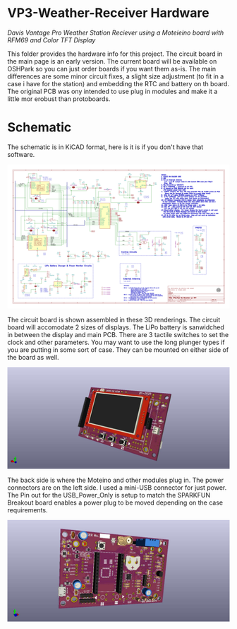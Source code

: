 # VP3-Weather-Receiver Hardware
*Davis Vantage Pro Weather Station Reciever using a Moteieino board with RFM69 and Color TFT Display*

This folder provides the hardware info for this project. The circuit board in the main page is an early version.  The current board will be available on OSHPark so you can just order boards if you want them as-is.  The main differences are some minor circuit fixes, a slight size adjustment (to fit in a case i have for the station) and embedding the RTC and battery on th board.  The original PCB was ony intended to use plug in modules and make it a little mor erobust than protoboards.

# Schematic

The schematic is in KiCAD format, here is it is if you don't have that software. 

![VP2_TFT-Weather-Receiver](https://github.com/b-wave/VP2_TFT-Weather-Receiver/blob/master/Docs/Schematic.png)

The circuit board is shown assembled in these 3D renderings.  The circuit board will accomodate 2 sizes of displays. The LiPo battery is sanwidched in between the display and main PCB.  There are 3 tactile switches to set the clock and other parameters. You may want to use the long plunger types if you are putting in some sort of case. They can be mounted on either side of the board as well. 

![VP2_TFT-Weather-Receiver](https://github.com/b-wave/VP2_TFT-Weather-Receiver/blob/master/Hardware/VP2_TFT_1_TOPSIDE.jpg)

The back side is where the Moteino and other modules plug in. The power connectors are on the left side.  I used a mini-USB connector for just power.  The Pin out for the USB_Power_Only is setup to match the SPARKFUN Breakout board enables a power plug to be moved depending on the case requirements. 

![VP2_TFT-Weather-Receiver](https://github.com/b-wave/VP2_TFT-Weather-Receiver/blob/master/Hardware/VP2_TFT_1_SOLDERSIDE.jpg)

